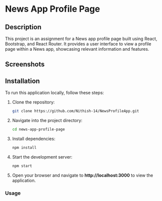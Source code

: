 # News App Profile Page

## Description

This project is an assignment for a News app profile page built using React, Bootstrap, and React Router. It provides a user interface to view a profile page within a News app, showcasing relevant information and features.

## Screenshots



## Installation

To run this application locally, follow these steps:

1. Clone the repository:

   ```bash
   git clone https://github.com/Nithish-14/NewsProfileApp.git

2. Navigate into the project directory:

   ```bash
   cd news-app-profile-page

3. Install dependencies:

   ```bash
   npm install

4. Start the development server:

   ```bash
   npm start

5. Open your browser and navigate to **http://localhost:3000** to view the application.


### Usage


